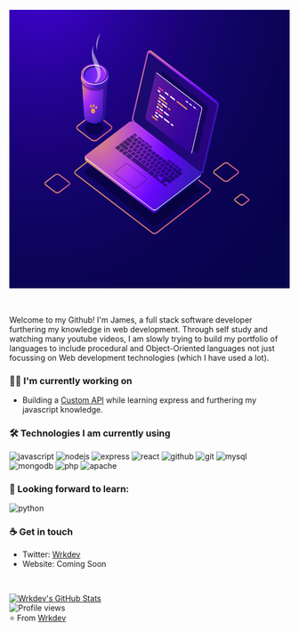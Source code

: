 <img src= "https://github.com/wrkdev/wrkdev/blob/master/wrkdev.jpg?raw=true" height="500"></img>

<br/>

Welcome to my Github! I'm James, a full stack software developer furthering my knowledge in web development. Through self study and watching many youtube videos, I am slowly trying to build my portfolio of languages to include procedural and Object-Oriented languages not just focussing on Web development technologies (which I have used a lot).

<h3> 👷‍♂️ I'm currently working on</h3>

- Building a [Custom API](https://github.com/wrkdev/custom-api) while learning express and furthering my javascript knowledge.

<h3>🛠 Technologies I am currently using</h3>

<img src="https://devicons.github.io/devicon/devicon.git/icons/javascript/javascript-original.svg" alt="javascript" width="50" height="50"/> <img src="https://devicons.github.io/devicon/devicon.git/icons/nodejs/nodejs-original-wordmark.svg" alt="nodejs" width="50" height="50"/> <img src="https://devicons.github.io/devicon/devicon.git/icons/express/express-original-wordmark.svg" alt="express" height="50"/> <img src="https://devicons.github.io/devicon/devicon.git/icons/react/react-original-wordmark.svg" alt="react" width="50" height="50"/> <img alt="github" width="50" height="50" src="https://www.vectorlogo.zone/logos/github/github-tile.svg"> <img src="https://www.vectorlogo.zone/logos/git-scm/git-scm-icon.svg" alt="git" width="50" height="50" /> <img src="https://devicons.github.io/devicon/devicon.git/icons/mysql/mysql-original-wordmark.svg" alt="mysql" width="50" height="50"/> <img src="https://devicons.github.io/devicon/devicon.git/icons/mongodb/mongodb-original-wordmark.svg" alt="mongodb" width="50" height="50"/> <img src="https://devicons.github.io/devicon/devicon.git/icons/php/php-original.svg" alt="php" width="50" height="50"/> <img width="50" height="50" alt="apache" src="https://github.com/jalbertsr/logo-badge-images/blob/master/img/rsz_apache.png?raw=true">

<h3>🌱 Looking forward to learn:</h3>

<img src="https://devicons.github.io/devicon/devicon.git/icons/python/python-original.svg" alt="python" width="50" height="50"/>


<h3> ☕ Get in touch </h3>

- Twitter: [Wrkdev](https://twitter.com/wrkdev)
- Website: Coming Soon

<br/>

[![Wrkdev's GitHub Stats](https://github-readme-stats.vercel.app/api?username=wrkdev&show_icons=true)](https://github.com/wrkdev)
<br/>
![Profile views](https://gpvc.arturio.dev/wrkdev)
<br/>
⭐️ From [Wrkdev](https://github.com/wrkdev)
